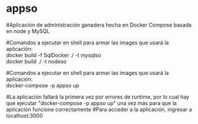 # appso
#Aplicación de administración ganadera hecha en Docker Compose basada en node y MySQL

#Comandos a ejecutar en shell para armar las images que usará la aplicación:   
docker build -f SqlDocker ./ -t mysqlso  
docker build ./ -t nodeso   

#Comandos a ejecutar en shell para armar las images que usará la aplicación:   
docker-compose -p appso up   

#La aplicación fallará la primera vez por errores de runtime, por lo cual hay que ejecutar "docker-compose -p appso up" una vez más para que la aplicación funcione correctamente
#Para acceder a la aplicación, ingresar a localhost:3000   
